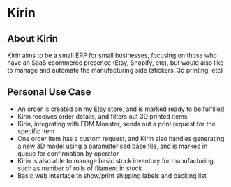 # Kirin

## About Kirin

Kirin aims to be a small ERP for small businesses, focusing on those who have
an SaaS ecommerce presence (Etsy, Shopify, etc), but would also like to
manage and automate the manufacturing side (stickers, 3d printing, etc)

## Personal Use Case

- An order is created on my Etsy store, and is marked ready to be fulfilled
- Kirin receives order details, and filters out 3D printed items
- Kirin, integrating with FDM Monster, sends out a print request for the
  specific item
- One order item has a custom request, and Kirin also handles generating a
  new 3D model using a parameterised base file, and is marked in queue for
  confirmation by operator
- Kirin is also able to manage basic stock inventory for manufacturing,
  such as number of rolls of filament in stock
- Basic web interface to show/print shipping labels and packing list
